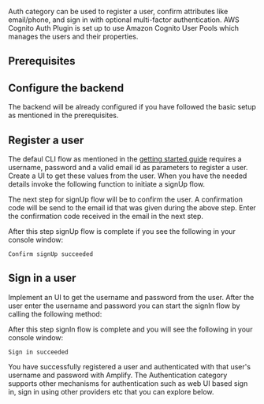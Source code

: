 
Auth category can be used to register a user, confirm attributes like email/phone, and sign in with optional multi-factor authentication. AWS Cognito Auth Plugin is set up to use Amazon Cognito User Pools which manages the users and their properties.

## Prerequisites

<inline-fragment platform="ios" src="~/lib/auth/fragments/ios/authentication/signin/00_preReq.md"></inline-fragment>
<inline-fragment platform="android" src="~/lib/auth/fragments/android/getting_started/10_preReq.md"></inline-fragment>

## Configure the backend

The backend will be already configured if you have followed the basic setup as mentioned in the prerequisites.

## Register a user

The defaul CLI flow as mentioned in the [getting started guide](~/lib/auth/getting-started.md) requires a username, password and a valid email id as parameters to register a user. Create a UI to get these values from the user. When you have the needed details invoke the following function to initiate a signUp flow.

<inline-fragment platform="ios" src="~/lib/auth/fragments/ios/authentication/signin/10_signUp.md"></inline-fragment>
<inline-fragment platform="android" src="~/lib/auth/fragments/android/signin/10_signUp.md"></inline-fragment>

The next step for signUp flow will be to confirm the user. A confirmation code will be send to the email id that was given during the above step. Enter the confirmation code received in the email in the next step.

<inline-fragment platform="ios" src="~/lib/auth/fragments/ios/authentication/signin/20_confirmSignUp.md"></inline-fragment>
<inline-fragment platform="android" src="~/lib/auth/fragments/android/signin/20_confirmSignUp.md"></inline-fragment>

After this step signUp flow is complete if you see the following in your console window:

```console
Confirm signUp succeeded
```

## Sign in a user

Implement an UI to get the username and password from the user. After the user enter the username and password you can start the signIn flow by calling the following method:

<inline-fragment platform="ios" src="~/lib/auth/fragments/ios/authentication/signin/30_signIn.md"></inline-fragment>
<inline-fragment platform="android" src="~/lib/auth/fragments/android/signin/30_signIn.md"></inline-fragment>

After this step signIn flow is complete and you will see the following in your console window:

```console
Sign in succeeded
```

You have successfully registered a user and authenticated with that user's username and password with Amplify. The Authentication category supports other mechanisms for authentication such as web UI based sign in, sign in using other providers etc that you can explore below.
